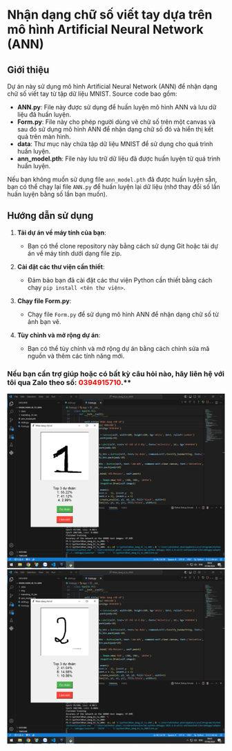 # Nhận dạng chữ số viết tay dựa trên mô hình Artificial Neural Network (ANN)

## Giới thiệu

Dự án này sử dụng mô hình Artificial Neural Network (ANN) để nhận dạng chữ số viết tay từ tập dữ liệu MNIST. Source code bao gồm:

- **ANN.py**: File này được sử dụng để huấn luyện mô hình ANN và lưu dữ liệu đã huấn luyện.
- **Form.py**: File này cho phép người dùng vẽ chữ số trên một canvas và sau đó sử dụng mô hình ANN để nhận dạng chữ số đó và hiển thị kết quả trên màn hình.
- **data**: Thư mục này chứa tập dữ liệu MNIST để sử dụng cho quá trình huấn luyện.
- **ann_model.pth**: File này lưu trữ dữ liệu đã được huấn luyện từ quá trình huấn luyện.

Nếu bạn không muốn sử dụng file `ann_model.pth` đã được huấn luyện sẵn, bạn có thể chạy lại file `ANN.py` để huấn luyện lại dữ liệu (nhớ thay đổi số lần huấn luyện bằng số lần bạn muốn).

## Hướng dẫn sử dụng

1. **Tải dự án về máy tính của bạn**:
   - Bạn có thể clone repository này bằng cách sử dụng Git hoặc tải dự án về máy tính dưới dạng file zip.

2. **Cài đặt các thư viện cần thiết**:
   - Đảm bảo bạn đã cài đặt các thư viện Python cần thiết bằng cách chạy `pip install <tên thư viện>`.

3. **Chạy file Form.py**:
   - Chạy file `Form.py` để sử dụng mô hình ANN để nhận dạng chữ số từ ảnh bạn vẽ.

4. **Tùy chỉnh và mở rộng dự án**:
   - Bạn có thể tùy chỉnh và mở rộng dự án bằng cách chỉnh sửa mã nguồn và thêm các tính năng mới.

### Nếu bạn cần trợ giúp hoặc có bất kỳ câu hỏi nào, hãy liên hệ với tôi qua Zalo theo số: <span style="color:red">0394915710</span>.**

![Ảnh nhận dạng số 1](https://github.com/nhut-share-code/Nhan_dang_chu_so_viet_tay_ANN/blob/main/img/so1.jpg)
![Ảnh nhận dạng số 2](https://github.com/nhut-share-code/Nhan_dang_chu_so_viet_tay_ANN/blob/main/img/so2.jpg)

